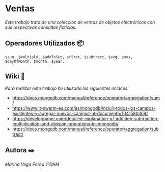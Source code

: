 # Ventas
_Este trabajo trata de una coleccion de ventas de objetos electrónicos con sus respectivas consultas ficticias._

## Operadores Utilizados 📦
```
$sum, $multiply, $addToSet, $first, $subtract, $avg, $max, $dayOfMonth, $month, $year.
```

## Wiki 📖
_Para realizar este trabajo he utilizado los siguientes enlaces:_
* https://docs.mongodb.com/manual/reference/operator/aggregation/sum/
* https://www.it-swarm-es.com/es/mongodb/incluir-todos-los-campos-existentes-y-agregar-nuevos-campos-al-documento/1041580369/
* https://developpaper.com/detailed-explanation-of-addition-subtraction-multiplication-and-division-operations-in-mongodb/
* https://docs.mongodb.com/manual/reference/operator/aggregation/subtract/

## Autora ✒️
*Marina Vega Perea 1ºDAM*
